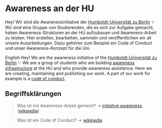 # Awareness an der HU

Hey! Wir sind die Awarenessinitiative der [Humboldt-Universität zu Berlin](https://www.hu-berlin.de/de) ✨ Wir sind eine Gruppe von Studierenden, die es sich zur Aufgabe gemacht, haben Awareness-Strukturen an der HU aufzubauen und Awareness-Arbeit zu leisten. Hier erstellen, bearbeiten, sammeln und veröffentlichen wir all unsere Ausarbeitungen. Dazu gehören zum Beispiel ein Code of Conduct und unser Awareness-Konzept für die Uni.

_English_
Hey! We are the awareness initiative of the [Humboldt-Universität zu Berlin](https://www.hu-berlin.de/en) ✨ We are a group of students who are building [awareness infrastructure](https://en.initiative-awareness.de/informieren/awareness) at the HU and who provide awareness assistence. Here we are creating, maintaining and publishing our work. A part of our work for example is a [code of conduct](https://en.wikipedia.org/wiki/Code_of_conduct).

## Begriffsklärungen
> Was ist mit Awareness-Arbeit gemeint? -> [initiative awareness](https://www.initiative-awareness.de/informieren/awareness), ([wikipedia](https://de.wikipedia.org/wiki/Awareness-Team))

> Was ist ein Code of Conduct? -> [wikipedia](https://de.wikipedia.org/wiki/Verhaltenskodex)
